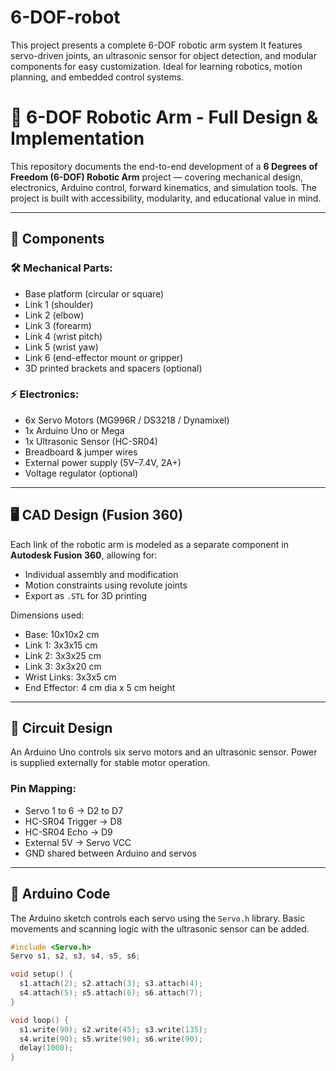 # 6-DOF-robot
This project presents a complete 6-DOF robotic arm system It features servo-driven joints, an ultrasonic sensor for object detection, and modular components for easy customization. Ideal for learning robotics, motion planning, and embedded control systems.
# 🤖 6-DOF Robotic Arm - Full Design & Implementation

This repository documents the end-to-end development of a **6 Degrees of Freedom (6-DOF) Robotic Arm** project — covering mechanical design, electronics, Arduino control, forward kinematics, and simulation tools. The project is built with accessibility, modularity, and educational value in mind.

---

## 🧩 Components

### 🛠️ Mechanical Parts:
- Base platform (circular or square)
- Link 1 (shoulder)
- Link 2 (elbow)
- Link 3 (forearm)
- Link 4 (wrist pitch)
- Link 5 (wrist yaw)
- Link 6 (end-effector mount or gripper)
- 3D printed brackets and spacers (optional)

### ⚡ Electronics:
- 6x Servo Motors (MG996R / DS3218 / Dynamixel)
- 1x Arduino Uno or Mega
- 1x Ultrasonic Sensor (HC-SR04)
- Breadboard & jumper wires
- External power supply (5V–7.4V, 2A+)
- Voltage regulator (optional)

---

## 🖥️ CAD Design (Fusion 360)

Each link of the robotic arm is modeled as a separate component in **Autodesk Fusion 360**, allowing for:
- Individual assembly and modification
- Motion constraints using revolute joints
- Export as `.STL` for 3D printing

Dimensions used:
- Base: 10x10x2 cm  
- Link 1: 3x3x15 cm  
- Link 2: 3x3x25 cm  
- Link 3: 3x3x20 cm  
- Wrist Links: 3x3x5 cm  
- End Effector: 4 cm dia x 5 cm height

---

## 🔌 Circuit Design

An Arduino Uno controls six servo motors and an ultrasonic sensor. Power is supplied externally for stable motor operation.

### Pin Mapping:
- Servo 1 to 6 → D2 to D7  
- HC-SR04 Trigger → D8  
- HC-SR04 Echo → D9  
- External 5V → Servo VCC  
- GND shared between Arduino and servos  

---

## 🧠 Arduino Code

The Arduino sketch controls each servo using the `Servo.h` library. Basic movements and scanning logic with the ultrasonic sensor can be added.

```cpp
#include <Servo.h>
Servo s1, s2, s3, s4, s5, s6;

void setup() {
  s1.attach(2); s2.attach(3); s3.attach(4);
  s4.attach(5); s5.attach(6); s6.attach(7);
}

void loop() {
  s1.write(90); s2.write(45); s3.write(135);
  s4.write(90); s5.write(90); s6.write(90);
  delay(1000);
}
